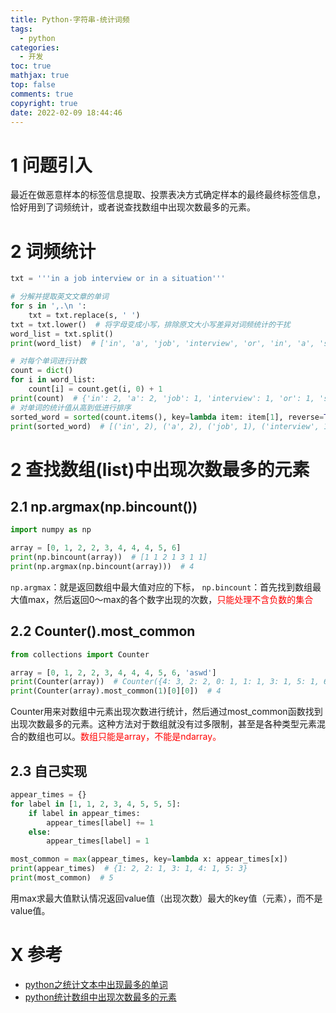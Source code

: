 ```yaml
---
title: Python-字符串-统计词频
tags:
  - python
categories:
  - 开发
toc: true
mathjax: true
top: false
comments: true
copyright: true
date: 2022-02-09 18:44:46
---
```


# 1 问题引入

最近在做恶意样本的标签信息提取、投票表决方式确定样本的最终最终标签信息，恰好用到了词频统计，或者说查找数组中出现次数最多的元素。

# 2 词频统计

```python
txt = '''in a job interview or in a situation'''

# 分解并提取英文文章的单词
for s in ',.\n ':
    txt = txt.replace(s, ' ')
txt = txt.lower()  # 将字母变成小写，排除原文大小写差异对词频统计的干扰
word_list = txt.split()
print(word_list)  # ['in', 'a', 'job', 'interview', 'or', 'in', 'a', 'situation']

# 对每个单词进行计数
count = dict()
for i in word_list:
    count[i] = count.get(i, 0) + 1
print(count)  # {'in': 2, 'a': 2, 'job': 1, 'interview': 1, 'or': 1, 'situation': 1}
# 对单词的统计值从高到低进行排序
sorted_word = sorted(count.items(), key=lambda item: item[1], reverse=True)
print(sorted_word)  # [('in', 2), ('a', 2), ('job', 1), ('interview', 1), ('or', 1), ('situation', 1)]
```

# 2 查找数组(list)中出现次数最多的元素

## 2.1 np.argmax(np.bincount())

```python
import numpy as np

array = [0, 1, 2, 2, 3, 4, 4, 4, 5, 6]
print(np.bincount(array))  # [1 1 2 1 3 1 1]
print(np.argmax(np.bincount(array)))  # 4
```

`np.argmax`：就是返回数组中最大值对应的下标，
`np.bincount`：首先找到数组最大值max，然后返回0～max的各个数字出现的次数，<font color=red>只能处理不含负数的集合</font>

## 2.2 Counter().most_common

```python
from collections import Counter

array = [0, 1, 2, 2, 3, 4, 4, 4, 5, 6, 'aswd']
print(Counter(array))  # Counter({4: 3, 2: 2, 0: 1, 1: 1, 3: 1, 5: 1, 6: 1, 'aswd': 1})
print(Counter(array).most_common(1)[0][0])  # 4
```

Counter用来对数组中元素出现次数进行统计，然后通过most_common函数找到出现次数最多的元素。这种方法对于数组就没有过多限制，甚至是各种类型元素混合的数组也可以。<font color=red>数组只能是array，不能是ndarray。</font>

## 2.3 自己实现

```python
appear_times = {}
for label in [1, 1, 2, 3, 4, 5, 5, 5]:
    if label in appear_times:
        appear_times[label] += 1
    else:
        appear_times[label] = 1

most_common = max(appear_times, key=lambda x: appear_times[x])
print(appear_times)  # {1: 2, 2: 1, 3: 1, 4: 1, 5: 3}
print(most_common)  # 5
```

用max求最大值默认情况返回value值（出现次数）最大的key值（元素），而不是value值。

# X 参考

* [python之统计文本中出现最多的单词](https://blog.csdn.net/qq_43527713/article/details/114482509?spm=1001.2101.3001.6650.3&utm_medium=distribute.pc_relevant.none-task-blog-2%7Edefault%7ECTRLIST%7ERate-3.pc_relevant_default&depth_1-utm_source=distribute.pc_relevant.none-task-blog-2%7Edefault%7ECTRLIST%7ERate-3.pc_relevant_default&utm_relevant_index=6)
* [python统计数组中出现次数最多的元素](https://blog.csdn.net/aofavx/article/details/103097217)
